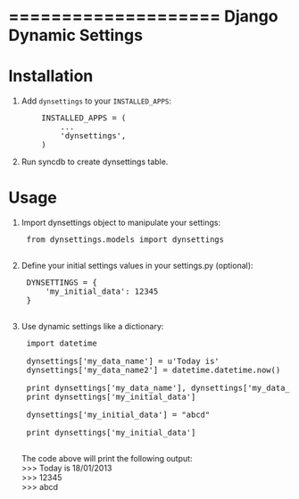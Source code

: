 ====================
Django Dynamic Settings
====================

Installation
============

1. Add ``dynsettings`` to your ``INSTALLED_APPS``:
<pre>
       INSTALLED_APPS = (
           ...
           'dynsettings',
       )
</pre>
       
2. Run syncdb to create dynsettings table.

Usage
=============

1. Import dynsettings object to manipulate your settings:
	<pre>
	from dynsettings.models import dynsettings
	</pre>

2. Define your initial settings values in your settings.py (optional):
	<pre>
	DYNSETTINGS = {
		'my_initial_data': 12345
	}
	</pre>

3. Use dynamic settings like a dictionary:
	<pre>
    import datetime
    
    dynsettings['my_data_name'] = u'Today is'
    dynsettings['my_data_name2'] = datetime.datetime.now()
    
    print dynsettings['my_data_name'], dynsettings['my_data_name2'].strftime("%d/%m/%Y")
    print dynsettings['my_initial_data']
    
    dynsettings['my_initial_data'] = "abcd"
    
    print dynsettings['my_initial_data']
	</pre>
    
	The code above will print the following output: <br />
\>\>\> Today is 18/01/2013 <br />
\>\>\> 12345<br />
\>\>\> abcd